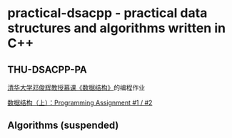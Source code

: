 # practical-dsacpp - practical data structures and algorithms written in C++
## THU-DSACPP-PA
[清华大学邓俊辉教授慕课《数据结构》](http://www.xuetangx.com/courses/course-v1:TsinghuaX+30240184+sp/courseware/b8013a2ea90a4174989bc758330c9422/53f8a6d435084015ab919439d7f5f59a/)的编程作业



[数据结构（上）：Programming Assignment #1 / #2](https://dsa.cs.tsinghua.edu.cn/oj/course.shtml?courseid=58)
## Algorithms (suspended)
